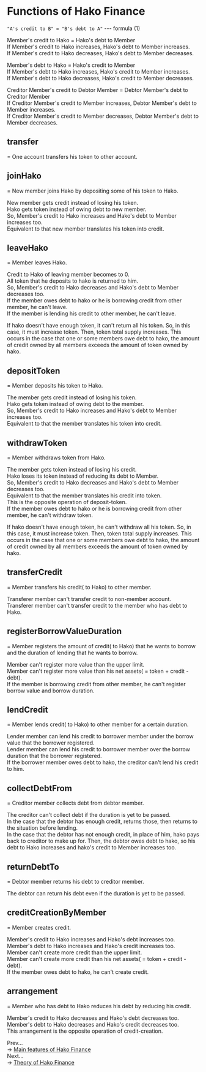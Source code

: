# Functions of Hako Finance

`"A's credit to B" = "B's debt to A"`  ---  formula (1)  

Member's credit to Hako = Hako's debt to Member  
If Member's credit to Hako increases, Hako's debt to Member increases.  
If Member's credit to Hako decreases, Hako's debt to Member decreases.  

Member's debt to Hako = Hako's credit to Member  
If Member's debt to Hako increases, Hako's credit to Member increases.  
If Member's debt to Hako decreases, Hako's credit to Member decreases.  

Creditor Member's credit to Debtor Member = Debtor Member's debt to Creditor Member  
If Creditor Member's credit to Member increases, Debtor Member's debt to Member increases.  
If Creditor Member's credit to Member decreases, Debtor Member's debt to Member decreases.  

## transfer

 = One account transfers his token to other account.

## joinHako

 = New member joins Hako by depositing some of his token to Hako.

New member gets credit instead of losing his token.  
Hako gets token instead of owing debt to new member.  
So, Member's credit to Hako increases and Hako's debt to Member increases too.  
Equivalent to that new member translates his token into credit.  

## leaveHako

 = Member leaves Hako.

Credit to Hako of leaving member becomes to 0.  
All token that he deposits to hako is returned to him.  
So, Member's credit to Hako decreases and Hako's debt to Member decreases too.  
If the member owes debt to hako or he is borrowing credit from other member, he can't leave.  
If the member is lending his credit to other member, he can't leave.  

If hako doesn't have enough token, it can't return all his token. So, in this case, it must increase token. Then, token total supply increases. This occurs in the case that one or some members owe debt to hako, the amount of credit owned by all members exceeds the amount of token owned by hako.  

## depositToken

 = Member deposits his token to Hako.

The member gets credit instead of losing his token.  
Hako gets token instead of owing debt to the member.  
So, Member's credit to Hako increases and Hako's debt to Member increases too.  
Equivalent to that the member translates his token into credit.  

## withdrawToken

 = Member withdraws token from Hako.

The member gets token instead of losing his credit.  
Hako loses its token instead of reducing its debt to Member.  
So, Member's credit to Hako decreases and Hako's debt to Member decreases too.  
Equivalent to that the member translates his credit into token.  
This is the opposite operation of deposit-token.  
If the member owes debt to hako or he is borrowing credit from other member, he can't withdraw token.  

If hako doesn't have enough token, he can't withdraw all his token. So, in this case, it must increase token. Then, token total supply increases. This occurs in the case that one or some members owe debt to hako, the amount of credit owned by all members exceeds the amount of token owned by hako.  

## transferCredit

 = Member transfers his credit( to Hako) to other member.

Transferer member can't transfer credit to non-member account.  
Transferer member can't transfer credit to the member who has debt to Hako.  

## registerBorrowValueDuration

 = Member registers the amount of credit( to Hako) that he wants to borrow and the duration of lending that he wants to borrow.

Member can't register more value than the upper limit.  
Member can't register more value than his net assets( = token + credit - debt).  
If the member is borrowing credit from other member, he can't register borrow value and borrow duration.  

## lendCredit

 = Member lends credit( to Hako) to other member for a certain duration.

Lender member can lend his credit to borrower member under the borrow value that the borrower registered.  
Lender member can lend his credit to borrower member over the borrow duration that the borrower registered.  
If the borrower member owes debt to hako, the creditor can't lend his credit to him.  

## collectDebtFrom

 = Creditor member collects debt from debtor member.

The creditor can't collect debt if the duration is yet to be passed.  
In the case that the debtor has enough credit, returns those, then returns to the situation before lending.  
In the case that the debtor has not enough credit, in place of him, hako pays back to creditor to make up for. Then, the debtor owes debt to hako, so his debt to Hako increases and hako's credit to Member increases too.  

## returnDebtTo

 = Debtor member returns his debt to creditor member.

The debtor can return his debt even if the duration is yet to be passed.  

## creditCreationByMember

 = Member creates credit.

Member's credit to Hako increases and Hako's debt increases too.  
Member's debt to Hako increases and Hako's credit increases too.  
Member can't create more credit than the upper limit.  
Member can't create more credit than his net assets( = token + credit - debt).  
If the member owes debt to hako, he can't create credit.  

## arrangement

 = Member who has debt to Hako reduces his debt by reducing his credit.

Member's credit to Hako decreases and Hako's debt decreases too.  
Member's debt to Hako decreases and Hako's credit decreases too.  
This arrangement is the opposite operation of credit-creation.  

Prev...  
→ [Main features of Hako Finance](https://github.com/okada-shun/hako-finance/blob/master/docs/MainFeatures.md)  
Next...  
→ [Theory of Hako Finance](https://github.com/okada-shun/hako-finance/blob/master/docs/Theory.md)